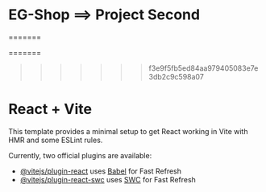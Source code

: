 <!-- @media screen and (max-width:575px) {}
@media screen and (min-width:576px) and (max-width:767px) {}
@media screen and (min-width:768px) and (max-width:991px) {}
@media screen and (min-width:992px) and (max-width:1199px) {} -->

# EG-Shop ==> Project Second

=======

=======

> > > > > > > f3e9f5fb5ed84aa979405083e7e3db2c9c598a07

# React + Vite

This template provides a minimal setup to get React working in Vite with HMR and some ESLint rules.

Currently, two official plugins are available:

- [@vitejs/plugin-react](https://github.com/vitejs/vite-plugin-react/blob/main/packages/plugin-react/README.md) uses [Babel](https://babeljs.io/) for Fast Refresh
- [@vitejs/plugin-react-swc](https://github.com/vitejs/vite-plugin-react-swc) uses [SWC](https://swc.rs/) for Fast Refresh
